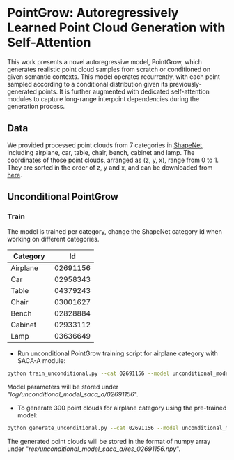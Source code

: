 # PointGrow: Autoregressively Learned Point Cloud Generation with Self-Attention
This work presents a novel autoregressive model, PointGrow, which generates realistic point cloud samples from scratch or conditioned on given semantic contexts. This model operates recurrently, with each point sampled according to a conditional distribution given its previously-generated points. It is further augmented with dedicated self-attention modules to capture long-range interpoint dependencies during the generation process.

## Data
We provided processed point clouds from 7 categories in [ShapeNet](https://www.shapenet.org), including airplane, car, table, chair, bench, cabinet and lamp. The coordinates of those point clouds, arranged as (z, y, x), range from 0 to 1. They are sorted in the order of z, y and x, and can be downloaded from [here](https://www.dropbox.com/s/nlcswrxul1ymypw/ShapeNet7.zip).


## Unconditional PointGrow
### Train
The model is trained per category, change the ShapeNet category id when working on different categories.

|    Category   |      Id       | 
| ------------- | ------------- |
| Airplane      | 02691156      |
| Car           | 02958343      |
| Table         | 04379243      |
| Chair         | 03001627      |
| Bench         | 02828884      |
| Cabinet       | 02933112      |
| Lamp          | 03636649      |

* Run unconditional PointGrow training script for airplane category with SACA-A module:
``` bash
python train_unconditional.py --cat 02691156 --model unconditional_model_saca_a
```
Model parameters will be stored under "_log/unconditional_model_saca_a/02691156_".

* To generate 300 point clouds for airplane category using the pre-trained model:
``` bash
python generate_unconditional.py --cat 02691156 --model unconditional_model_saca_a --tot_pc 300
```
The generated point clouds will be stored in the format of numpy array under "_res/unconditional_model_saca_a/res_02691156.npy_".
